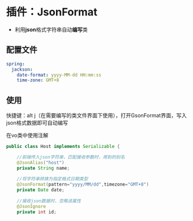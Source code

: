 # 插件：JsonFormat



- 利用**json**格式字符串自动**编写**类

## 配置文件

```yml
spring:
  jackson:
    date-format: yyyy-MM-dd HH:mm:ss
    time-zone: GMT+8
```



## 使用

快捷键：alt j（在需要编写的类文件界面下使用），打开GsonFormat界面，写入json格式数据即可自动编写

在vo类中使用注解

```java
public class Host implements Serializable {

    //前端传入json字符串，匹配接收参数时，用到的别名
    @JsonAlias("host")
    private String name;
    
	//将字符串转换为指定格式日期类型
    @JsonFormat(pattern="yyyy/MM/dd",timezone="GMT+8")
    private Date date;
    
    //接收json数据时，忽略该属性
    @JsonIgnore
    private int id;
```